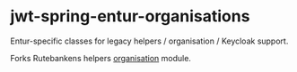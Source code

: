 # jwt-spring-entur-organisations
Entur-specific classes for legacy helpers / organisation / Keycloak support. 

Forks Rutebankens helpers [organisation](https://github.com/entur/rutebanken-helpers/tree/master/organisation) module.
